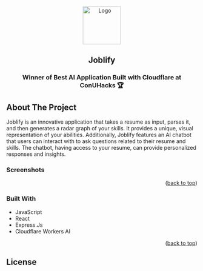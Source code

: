 <a name="readme-top"></a>

<br />
<div align="center">
  <a href="https://github.com/Toledo777/joblify-app">
    <img src="logo.png" alt="Logo" width="100" height="100">
  </a>

<h2 align="center">Joblify</h2>
<h3 align="center">
    Winner of Best AI Application Built with Cloudflare at ConUHacks 🏆
    
</h3>

</div>

## About The Project
Joblify is an innovative application that takes a resume as input, parses it, and then generates a radar graph of your skills. It provides a unique, visual representation of your abilities. Additionally, Joblify features an AI chatbot that users can interact with to ask questions related to their resume and skills. The chatbot, having access to your resume, can provide personalized responses and insights.

### Screenshots

<p align="right">(<a href="#readme-top">back to top</a>)</p>

### Built With
- JavaScript
- React
- Express.Js
- Cloudflare Workers AI

<p align="right">(<a href="#readme-top">back to top</a>)</p>

## License

